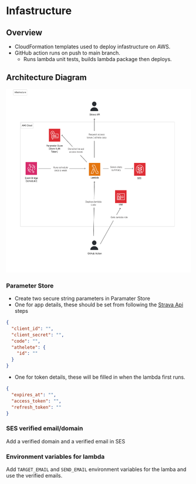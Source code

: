 # Infastructure

## Overview

- CloudFormation templates used to deploy infastructure on AWS.
- GitHub action runs on push to main branch.
  - Runs lambda unit tests, builds lambda package then deploys.

## Architecture Diagram

<img
  src='../docs/aws_architecture-diagram.svg'
  raw=true
  alt='AWS Architecture Diagram'
  height="500px"
  width="auto"
/>

### Parameter Store

- Create two secure string parameters in Paramater Store
- One for app details, these should be set from following the [Strava Api](../README.md#strava-api) steps

```json
{
  "client_id": "",
  "client_secret": "",
  "code": "",
  "athelete": {
    "id": ""
  }
}
```

- One for token details, these will be filled in when the lambda first runs.

```json
{
  "expires_at": "",
  "access_token": "",
  "refresh_token": ""
}
```

### SES verified email/domain

Add a verified domain and a verified email in SES

### Environment variables for lambda

Add `TARGET_EMAIL` and `SEND_EMAIL` environment variables for the lamba and use the verified emails.
